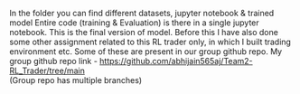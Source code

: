 In the folder you can find different datasets, jupyter notebook & trained model
Entire code (training & Evaluation) is there in a single jupyter notebook.
This is the final version of model.
Before this I have also done some other assignment related to this RL trader only, in which I built trading environment etc. Some of these are present in our group github repo.
My group github repo link - https://github.com/abhijain565aj/Team2-RL_Trader/tree/main   
(Group repo has multiple branches)
